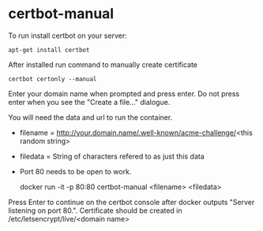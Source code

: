 # certbot-manual

To run install certbot on your server: 

    apt-get install certbot
    
After installed run command to manually create certificate

    certbot certonly --manual

Enter your domain name when prompted and press enter.  Do not press enter when you see 
the "Create a file..." dialogue.  

You will need the data and url to run the container.
 * filename = http://your.domain.name/.well-known/acme-challenge/<this random string\>
 * filedata = String of characters refered to as just this data
 * Port 80 needs to be open to work.

    docker run -it -p 80:80 certbot-manual <filename\> <filedata\>
    
Press Enter to continue on the certbot console after docker outputs "Server listening on port 80.".
Certificate should be created in /etc/letsencrypt/live/<domain name\>
    
